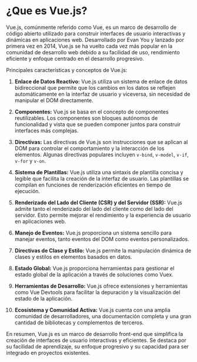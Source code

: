 # ¿Que es Vue.js?
Vue.js, comúnmente referido como Vue, es un marco de desarrollo de código abierto utilizado para construir interfaces de usuario interactivas y dinámicas en aplicaciones web. Desarrollado por Evan You y lanzado por primera vez en 2014, Vue.js se ha vuelto cada vez más popular en la comunidad de desarrollo web debido a su facilidad de uso, rendimiento eficiente y enfoque centrado en el desarrollo progresivo.

Principales características y conceptos de Vue.js:

1. **Enlace de Datos Reactivo:** Vue.js utiliza un sistema de enlace de datos bidireccional que permite que los cambios en los datos se reflejen automáticamente en la interfaz de usuario y viceversa, sin necesidad de manipular el DOM directamente.

2. **Componentes:** Vue.js se basa en el concepto de componentes reutilizables. Los componentes son bloques autónomos de funcionalidad y vista que se pueden componer juntos para construir interfaces más complejas.

3. **Directivas:** Las directivas de Vue.js son instrucciones que se aplican al DOM para controlar el comportamiento y la interacción de los elementos. Algunas directivas populares incluyen `v-bind`, `v-model`, `v-if`, `v-for` y `v-on`.

4. **Sistema de Plantillas:** Vue.js utiliza una sintaxis de plantilla concisa y legible que facilita la creación de la interfaz de usuario. Las plantillas se compilan en funciones de renderización eficientes en tiempo de ejecución.

5. **Renderizado del Lado del Cliente (CSR) y del Servidor (SSR):** Vue.js admite tanto el renderizado del lado del cliente como del lado del servidor. Esto permite mejorar el rendimiento y la experiencia de usuario en aplicaciones web.

6. **Manejo de Eventos:** Vue.js proporciona un sistema sencillo para manejar eventos, tanto eventos del DOM como eventos personalizados.

7. **Directivas de Clase y Estilo:** Vue.js permite la manipulación dinámica de clases y estilos en elementos basados en datos.

8. **Estado Global:** Vue.js proporciona herramientas para gestionar el estado global de la aplicación a través de soluciones como Vuex.

9. **Herramientas de Desarrollo:** Vue.js ofrece extensiones y herramientas como Vue Devtools para facilitar la depuración y la visualización del estado de la aplicación.

10. **Ecosistema y Comunidad Activa:** Vue.js cuenta con una amplia comunidad de desarrolladores, una documentación completa y una gran cantidad de bibliotecas y complementos de terceros.

En resumen, Vue.js es un marco de desarrollo front-end que simplifica la creación de interfaces de usuario interactivas y eficientes. Se destaca por su facilidad de aprendizaje, su enfoque progresivo y su capacidad para ser integrado en proyectos existentes.
